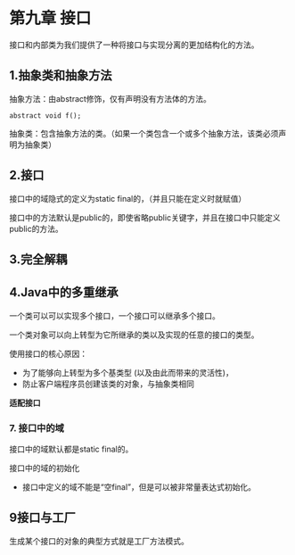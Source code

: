# 第九章 接口

接口和内部类为我们提供了一种将接口与实现分离的更加结构化的方法。

## 1.抽象类和抽象方法

抽象方法：由abstract修饰，仅有声明没有方法体的方法。

`abstract void f();`

抽象类：包含抽象方法的类。（如果一个类包含一个或多个抽象方法，该类必须声明为抽象类）

## 2.接口

接口中的域隐式的定义为static final的，（并且只能在定义时就赋值）

接口中的方法默认是public的，即使省略public关键字，并且在接口中只能定义public的方法。

## 3.完全解耦

## 4.Java中的多重继承

一个类可以可以实现多个接口，一个接口可以继承多个接口。

一个类对象可以向上转型为它所继承的类以及实现的任意的接口的类型。

使用接口的核心原因：

* 为了能够向上转型为多个基类型 (以及由此而带来的灵活性)，
* 防止客户端程序员创建该类的对象，与抽象类相同

**适配接口**

### 7. 接口中的域

接口中的域默认都是static final的。

接口中的域的初始化

* 接口中定义的域不能是“空final”，但是可以被非常量表达式初始化。

## 9接口与工厂

生成某个接口的对象的典型方式就是工厂方法模式。





